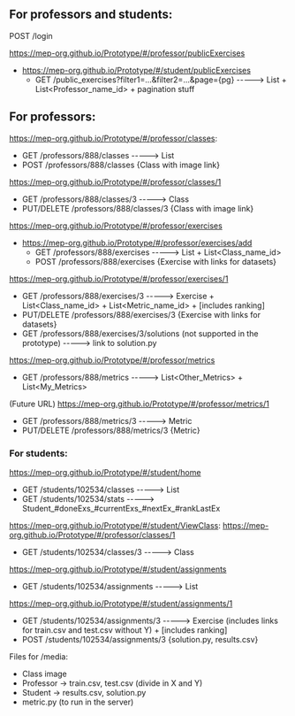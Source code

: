 ## For professors and students:
POST             /login

https://mep-org.github.io/Prototype/#/professor/publicExercises
+ https://mep-org.github.io/Prototype/#/student/publicExercises
  - GET              /public_exercises?filter1=...&filter2=...&page={pg} -----> List<ExercisePreview> + List<Professor_name_id> + pagination stuff


## For professors:
https://mep-org.github.io/Prototype/#/professor/classes:
  - GET         /professors/888/classes -----> List<ClassPreview>
  - POST        /professors/888/classes        {Class with image link}

https://mep-org.github.io/Prototype/#/professor/classes/1
  - GET          /professors/888/classes/3 -----> Class
  - PUT/DELETE   /professors/888/classes/3     {Class with image link}

https://mep-org.github.io/Prototype/#/professor/exercises
+ https://mep-org.github.io/Prototype/#/professor/exercises/add
  - GET         /professors/888/exercises -----> List<ExercisePreview> + List<Class_name_id>
  - POST        /professors/888/exercises        {Exercise with links for datasets}

https://mep-org.github.io/Prototype/#/professor/exercises/1
  - GET              /professors/888/exercises/3 -----> Exercise + List<Class_name_id> + List<Metric_name_id> + [includes ranking]
  - PUT/DELETE       /professors/888/exercises/3     {Exercise with links for datasets}
  - GET              /professors/888/exercises/3/solutions (not supported in the prototype) -----> link to solution.py

https://mep-org.github.io/Prototype/#/professor/metrics
  - GET              /professors/888/metrics -----> List<Other_Metrics> + List<My_Metrics>

(Future URL) https://mep-org.github.io/Prototype/#/professor/metrics/1
  - GET              /professors/888/metrics/3 -----> Metric
  - PUT/DELETE       /professors/888/metrics/3     {Metric}


### For students:
https://mep-org.github.io/Prototype/#/student/home
  - GET              /students/102534/classes -----> List<ClassPreview>
  - GET              /students/102534/stats -----> Student_#doneExs_#currentExs_#nextEx_#rankLastEx

https://mep-org.github.io/Prototype/#/student/ViewClass:
https://mep-org.github.io/Prototype/#/professor/classes/1
  - GET              /students/102534/classes/3 -----> Class

https://mep-org.github.io/Prototype/#/student/assignments
  - GET              /students/102534/assignments -----> List<ExercisePreview>

https://mep-org.github.io/Prototype/#/student/assignments/1
  - GET              /students/102534/assignments/3 -----> Exercise (includes links for train.csv and test.csv without Y) + [includes ranking]
  - POST             /students/102534/assignments/3    {solution.py, results.csv}


Files for /media:
- Class image
- Professor -> train.csv, test.csv (divide in X and Y)
- Student -> results.csv, solution.py
- metric.py (to run in the server)